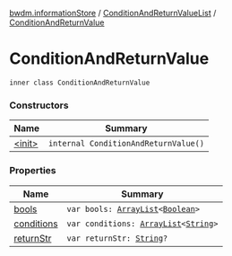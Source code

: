 [bwdm.informationStore](../../index.md) / [ConditionAndReturnValueList](../index.md) / [ConditionAndReturnValue](./index.md)

# ConditionAndReturnValue

`inner class ConditionAndReturnValue`

### Constructors

| Name | Summary |
|---|---|
| [&lt;init&gt;](-init-.md) | `internal ConditionAndReturnValue()` |

### Properties

| Name | Summary |
|---|---|
| [bools](bools.md) | `var bools: `[`ArrayList`](http://docs.oracle.com/javase/6/docs/api/java/util/ArrayList.html)`<`[`Boolean`](https://kotlinlang.org/api/latest/jvm/stdlib/kotlin/-boolean/index.html)`>` |
| [conditions](conditions.md) | `var conditions: `[`ArrayList`](http://docs.oracle.com/javase/6/docs/api/java/util/ArrayList.html)`<`[`String`](https://kotlinlang.org/api/latest/jvm/stdlib/kotlin/-string/index.html)`>` |
| [returnStr](return-str.md) | `var returnStr: `[`String`](https://kotlinlang.org/api/latest/jvm/stdlib/kotlin/-string/index.html)`?` |
